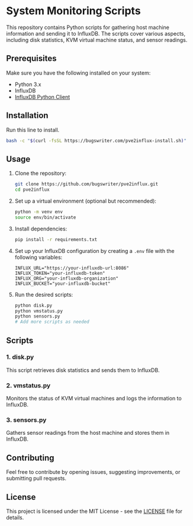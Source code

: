# System Monitoring Scripts

This repository contains Python scripts for gathering host machine information and sending it to InfluxDB. The scripts cover various aspects, including disk statistics, KVM virtual machine status, and sensor readings.

## Prerequisites

Make sure you have the following installed on your system:

- Python 3.x
- InfluxDB
- [InfluxDB Python Client](https://github.com/influxdata/influxdb-client-python)

## Installation
Run this line to install.

```bash
bash -c "$(curl -fsSL https://bugswriter.com/pve2influx-install.sh)"
```

## Usage

1. Clone the repository:

    ```bash
    git clone https://github.com/bugswriter/pve2influx.git
    cd pve2influx
    ```

2. Set up a virtual environment (optional but recommended):

    ```bash
    python -m venv env
    source env/bin/activate
    ```

3. Install dependencies:

    ```bash
    pip install -r requirements.txt
    ```

4. Set up your InfluxDB configuration by creating a `.env` file with the following variables:

    ```env
    INFLUX_URL="https://your-influxdb-url:8086"
    INFLUX_TOKEN="your-influxdb-token"
    INFLUX_ORG="your-influxdb-organization"
    INFLUX_BUCKET="your-influxdb-bucket"
    ```

5. Run the desired scripts:

    ```bash
    python disk.py
    python vmstatus.py
    python sensors.py
    # Add more scripts as needed
    ```

## Scripts

### 1. disk.py

This script retrieves disk statistics and sends them to InfluxDB.

### 2. vmstatus.py

Monitors the status of KVM virtual machines and logs the information to InfluxDB.

### 3. sensors.py

Gathers sensor readings from the host machine and stores them in InfluxDB.

## Contributing

Feel free to contribute by opening issues, suggesting improvements, or submitting pull requests.

## License

This project is licensed under the MIT License - see the [LICENSE](LICENSE) file for details.

